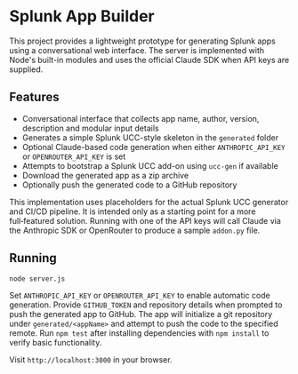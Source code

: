 # Splunk App Builder

This project provides a lightweight prototype for generating Splunk apps using a conversational web interface. The server is implemented with Node's built-in modules and uses the official Claude SDK when API keys are supplied.

## Features

- Conversational interface that collects app name, author, version, description and modular input details
- Generates a simple Splunk UCC-style skeleton in the `generated` folder
- Optional Claude-based code generation when either `ANTHROPIC_API_KEY` or `OPENROUTER_API_KEY` is set
- Attempts to bootstrap a Splunk UCC add-on using `ucc-gen` if available
- Download the generated app as a zip archive
- Optionally push the generated code to a GitHub repository

This implementation uses placeholders for the actual Splunk UCC generator and CI/CD pipeline. It is intended only as a starting point for a more full‑featured solution.
Running with one of the API keys will call Claude via the Anthropic SDK or OpenRouter to produce a sample `addon.py` file.

## Running

```bash
node server.js
```

Set `ANTHROPIC_API_KEY` or `OPENROUTER_API_KEY` to enable automatic code generation.
Provide `GITHUB_TOKEN` and repository details when prompted to push the generated app to GitHub. The app will initialize a git repository under `generated/<appName>` and attempt to push the code to the specified remote.
Run `npm test` after installing dependencies with `npm install` to verify basic functionality.

Visit `http://localhost:3000` in your browser.
